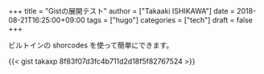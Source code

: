 +++
title = "Gistの展開テスト"
author = ["Takaaki ISHIKAWA"]
date = 2018-08-21T16:25:00+09:00
tags = ["hugo"]
categories = ["tech"]
draft = false
+++

ビルトインの shorcodes を使って簡単にできます。

{{< gist takaxp 8f83f07d3fc4b711d2d18f5f82767524 >}}
